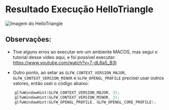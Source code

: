 # Resultado Execução HelloTriangle

![Imagem do HelloTriangle](/content/picture.png)

## Observações:
- Tive alguns erros ao executar em um ambiente MACOS, mas segui o tutorial desse vídeo aqui, e foi possível executar: https://www.youtube.com/watch?v=7-dL6a5_B3I

- Outro ponto, ao setar as `GLFW_CONTEXT_VERSION_MAJOR`, `GLFW_CONTEXT_VERSION_MINOR` e `GLFW_OPENGL_PROFILE` precisei usar outros valores, então usei o código abaixo:

```cpp
	glfwWindowHint(GLFW_CONTEXT_VERSION_MAJOR, 3);
	glfwWindowHint(GLFW_CONTEXT_VERSION_MINOR, 3);
	glfwWindowHint(GLFW_OPENGL_PROFILE, GLFW_OPENGL_CORE_PROFILE);
```